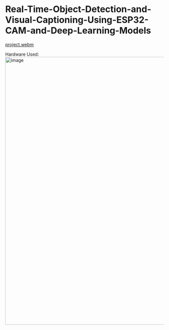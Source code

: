 ﻿# Real-Time-Object-Detection-and-Visual-Captioning-Using-ESP32-CAM-and-Deep-Learning-Models

[project.webm](https://github.com/user-attachments/assets/b31223e2-6870-41a1-896c-ea7889355188)

Hardware Used:
<img width="1123" height="853" alt="image" src="https://github.com/user-attachments/assets/9d364a72-7fa3-4f99-85be-979d1abfb17b" />


